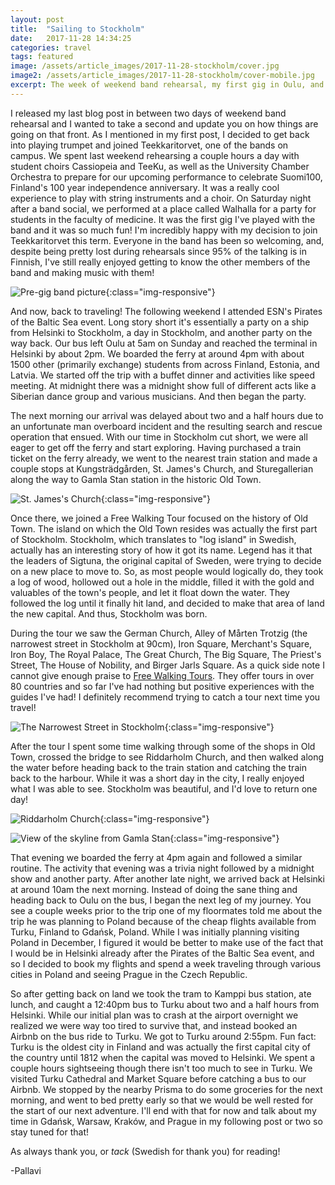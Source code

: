 ```yaml
---
layout: post
title:  "Sailing to Stockholm"
date:   2017-11-28 14:34:25
categories: travel
tags: featured
image: /assets/article_images/2017-11-28-stockholm/cover.jpg
image2: /assets/article_images/2017-11-28-stockholm/cover-mobile.jpg
excerpt: The week of weekend band rehearsal, my first gig in Oulu, and sailing to Stockholm, Sweden.
---
```


I released my last blog post in between two days of weekend band rehearsal and I wanted to take a second and update you on how things are going on that front. As I mentioned in my first post, I decided to get back into playing trumpet and joined Teekkaritorvet, one of the bands on campus. We spent last weekend rehearsing a couple hours a day with student choirs Cassiopeia and TeeKu, as well as the University Chamber Orchestra to prepare for our upcoming performance to celebrate Suomi100, Finland's 100 year independence anniversary. It was a really cool experience to play with string instruments and a choir. On Saturday night after a band social, we performed at a place called Walhalla for a party for students in the faculty of medicine. It was the first gig I've played with the band and it was so much fun! I'm incredibly happy with my decision to join Teekkaritorvet this term. Everyone in the band has been so welcoming, and, despite being pretty lost during rehearsals since 95% of the talking is in Finnish, I've still really enjoyed getting to know the other members of the band and making music with them!

![Pre-gig band picture](/assets/article_images/2017-11-28-stockholm/band.jpg){:class="img-responsive"}

And now, back to traveling! The following weekend I attended ESN's Pirates of the Baltic Sea event. Long story short it's essentially a party on a ship from Helsinki to Stockholm, a day in Stockholm, and another party on the way back. Our bus left Oulu at 5am on Sunday and reached the terminal in Helsinki by about 2pm. We boarded the ferry at around 4pm with about 1500 other (primarily exchange) students from across Finland, Estonia, and Latvia. We started off the trip with a buffet dinner and activities like speed meeting. At midnight there was a midnight show full of different acts like a Siberian dance group and various musicians. And then began the party.

The next morning our arrival was delayed about two and a half hours due to an unfortunate man overboard incident and the resulting search and rescue operation that ensued. With our time in Stockholm cut short, we were all eager to get off the ferry and start exploring. Having purchased a train ticket on the ferry already, we went to the nearest train station and made a couple stops at Kungsträdgården, St. James's Church, and Sturegallerian along the way to Gamla Stan station in the historic Old Town.

![St. James's Church](/assets/article_images/2017-11-28-stockholm/church.jpg){:class="img-responsive"}

Once there, we joined a Free Walking Tour focused on the history of Old Town. The island on which the Old Town resides was actually the first part of Stockholm. Stockholm, which translates to "log island" in Swedish, actually has an interesting story of how it got its name. Legend has it that the leaders of Sigtuna, the original capital of Sweden, were trying to decide on a new place to move to. So, as most people would logically do, they took a log of wood, hollowed out a hole in the middle, filled it with the gold and valuables of the town's people, and let it float down the water. They followed the log until it finally hit land, and decided to make that area of land the new capital. And thus, Stockholm was born.

During the tour we saw the German Church, Alley of Mårten Trotzig (the narrowest street in Stockholm at 90cm), Iron Square, Merchant's Square, Iron Boy, The Royal Palace, The Great Church, The Big Square, The Priest's Street, The House of Nobility, and Birger Jarls Square. As a quick side note I cannot give enough praise to [Free Walking Tours](https://www.freetour.com). They offer tours in over 80 countries and so far I've had nothing but positive experiences with the guides I've had! I definitely recommend trying to catch a tour next time you travel!

![The Narrowest Street in Stockholm](/assets/article_images/2017-11-28-stockholm/narrowstreet.jpg){:class="img-responsive"}

After the tour I spent some time walking through some of the shops in Old Town, crossed the bridge to see Riddarholm Church, and then walked along the water before heading back to the train station and catching the train back to the harbour. While it was a short day in the city, I really enjoyed what I was able to see. Stockholm was beautiful, and I'd love to return one day!

![Riddarholm Church](/assets/article_images/2017-11-28-stockholm/riddarholm.jpg){:class="img-responsive"}

![View of the skyline from Gamla Stan](/assets/article_images/2017-11-28-stockholm/skyline.jpg){:class="img-responsive"}

That evening we boarded the ferry at 4pm again and followed a similar routine. The activity that evening was a trivia night followed by a midnight show and another party. After another late night, we arrived back at Helsinki at around 10am the next morning. Instead of doing the sane thing and heading back to Oulu on the bus, I began the next leg of my journey. You see a couple weeks prior to the trip one of my floormates told me about the trip he was planning to Poland because of the cheap flights available from Turku, Finland to Gdańsk, Poland. While I was initially planning visiting Poland in December, I figured it would be better to make use of the fact that I would be in Helsinki already after the Pirates of the Baltic Sea event, and so I decided to book my flights and spend a week traveling through various cities in Poland and seeing Prague in the Czech Republic.

So after getting back on land we took the tram to Kamppi bus station, ate lunch, and caught a 12:40pm bus to Turku about two and a half hours from Helsinki. While our initial plan was to crash at the airport overnight we realized we were way too tired to survive that, and instead booked an Airbnb on the bus ride to Turku. We got to Turku around 2:55pm. Fun fact: Turku is the oldest city in Finland and was actually the first capital city of the country until 1812 when the capital was moved to Helsinki. We spent a couple hours sightseeing though there isn't too much to see in Turku. We visited Turku Cathedral and Market Square before catching a bus to our Airbnb. We stopped by the nearby Prisma to do some groceries for the next morning, and went to bed pretty early so that we would be well rested for the start of our next adventure. I'll end with that for now and talk about my time in Gdańsk, Warsaw, Kraków, and Prague in my following post or two so stay tuned for that!

As always thank you, or *tack* (Swedish for thank you) for reading!

-Pallavi
